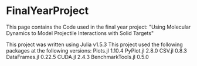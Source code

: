 # FinalYearProject
This page contains the Code used in the final year project: 
"Using Molecular Dynamics to Model Projectile Interactions with Solid Targets"

This project was written using Julia v1.5.3
This project used the following packages at the following versions:
Plots.jl 1.10.4
PyPlot.jl 2.8.0
CSV.jl 0.8.3
DataFrames.jl 0.22.5
CUDA.jl 2.4.3
BenchmarkTools.jl 0.5.0
